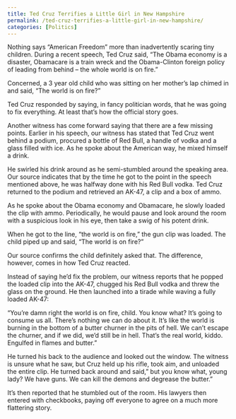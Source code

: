```yaml
---
title: Ted Cruz Terrifies a Little Girl in New Hampshire
permalink: /ted-cruz-terrifies-a-little-girl-in-new-hampshire/
categories: [Politics]
---
```

Nothing says “American Freedom” more than inadvertently scaring tiny children.
During a recent speech, Ted Cruz said, “The Obama economy is a disaster, Obamacare is a train wreck and the Obama-Clinton foreign policy of leading from behind – the whole world is on fire.”

Concerned, a 3 year old child who was sitting on her mother’s lap chimed in and said, “The world is on fire?”

Ted Cruz responded by saying, in fancy politician words, that he was going to fix everything. At least that’s how the official story goes.

Another witness has come forward saying that there are a few missing points. Earlier in his speech, our witness has stated that Ted Cruz went behind a podium, procured a bottle of Red Bull, a handle of vodka and a glass filled with ice. As he spoke about the American way, he mixed himself a drink.

He swirled his drink around as he semi-stumbled around the speaking area. Our source indicates that by the time he got to the point in the speech mentioned above, he was halfway done with his Red Bull vodka. Ted Cruz returned to the podium and retrieved an AK-47, a clip and a box of ammo.

As he spoke about the Obama economy and Obamacare, he slowly loaded the clip with ammo. Periodically, he would pause and look around the room with a suspicious look in his eye, then take a swig of his potent drink.

When he got to the line, “the world is on fire,” the gun clip was loaded. The child piped up and said, “The world is on fire?”

Our source confirms the child definitely asked that. The difference, however, comes in how Ted Cruz reacted.

Instead of saying he’d fix the problem, our witness reports that he popped the loaded clip into the AK-47, chugged his Red Bull vodka and threw the glass on the ground. He then launched into a tirade while waving a fully loaded AK-47:

“You’re damn right the world is on fire, child. You know what? It’s going to consume us all. There’s nothing we can do about it. It’s like the world is burning in the bottom of a butter churner in the pits of hell. We can’t escape the churner, and if we did, we’d still be in hell. That’s the real world, kiddo. Engulfed in flames and butter.”

He turned his back to the audience and looked out the window. The witness is unsure what he saw, but Cruz held up his rifle, took aim, and unloaded the entire clip. He turned back around and said,” but you know what, young lady? We have guns. We can kill the demons and degrease the butter.”

It’s then reported that he stumbled out of the room. His lawyers then entered with checkbooks, paying off everyone to agree on a much more flattering story.

